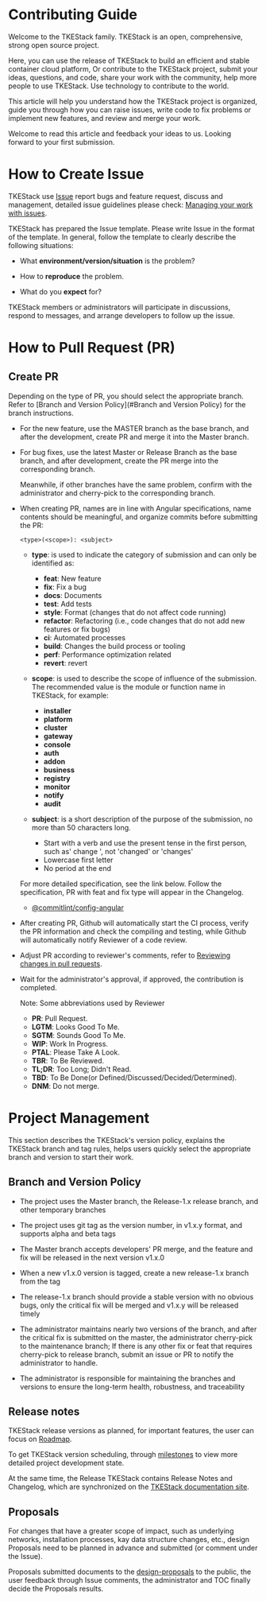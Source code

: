 # Contributing Guide

Welcome to the TKEStack family. TKEStack is an open, comprehensive, strong open source project. 

Here, you can use the release of TKEStack to build an efficient and stable container cloud platform, Or contribute to the TKEStack project, submit your ideas, questions, and code, share your work with the community, help more people to use TKEStack. Use technology to contribute to the world.

This article will help you understand how the TKEStack project is organized, guide you through how you can raise issues, write code to fix problems or implement new features, and review and merge your work.

Welcome to read this article and feedback your ideas to us. Looking forward to your first submission.

# How to Create Issue

TKEStack use [Issue](https://github.com/tkestack/tke/issues) report bugs and feature request, discuss and management, detailed issue guidelines please check: [Managing your work with issues](https://docs.github.com/en/github/managing-your-work-on-github/about-issues).

TKEStack has prepared the Issue template. Please write Issue in the format of the template. In general, follow the template to clearly describe the following situations:

- What **environment/version/situation** is the problem?

- How to **reproduce** the problem.

- What do you **expect** for?

TKEStack members or administrators will participate in discussions, respond to messages, and arrange developers to follow up the issue.

# How to Pull Request (PR)

## Create PR

Depending on the type of PR, you should select the appropriate branch. Refer to [Branch and Version Policy](#Branch and Version Policy) for the branch instructions.

- For the new feature, use the MASTER branch as the base branch, and after the development, create PR and merge it into the Master branch.

- For bug fixes, use the latest Master or Release Branch as the base branch, and after development, create the PR merge into the corresponding branch.

  Meanwhile, if other branches have the same problem, confirm with the administrator and cherry-pick to the corresponding branch.

- When creating PR, names are in line with Angular specifications, name contents should be meaningful, and organize commits before submitting the PR:

   ```<type>(<scope>): <subject>```

  - **type**: is used to indicate the category of submission and can only be identified as:
    - **feat**: New feature
    - **fix**: Fix a bug
    - **docs**: Documents
    - **test**: Add tests
    - **style**: Format (changes that do not affect code running)
    - **refactor**: Refactoring (i.e., code changes that do not add new features or fix bugs)
    - **ci**: Automated processes
    - **build**: Changes the build process or tooling
    - **perf**: Performance optimization related
    - **revert**: revert
    
  - **scope**: is used to describe the scope of influence of the submission. The recommended value is the module or function name in TKEStack, for example:
    - **installer**
    - **platform**
    - **cluster**
    - **gateway**
    - **console**
    - **auth**
    - **addon**
    - **business**
    - **registry**
    - **monitor**
    - **notify**
    - **audit**
    
  - **subject**: is a short description of the purpose of the submission, no more than 50 characters long.
    - Start with a verb and use the present tense in the first person, such as' change ', not 'changed' or 'changes'
    - Lowercase first letter
    - No period at the end
  
  For more detailed specification, see the link below. Follow the specification, PR with feat and fix type will appear in the Changelog.
  
  - [@commitlint/config-angular](https://github.com/conventional-changelog/commitlint/tree/master/%40commitlint/config-angular)
  
- After creating PR, Github will automatically start the CI process, verify the PR information and check the compiling and testing, while Github will automatically notify Reviewer of a code review.

- Adjust PR according to reviewer's comments, refer to [Reviewing changes in pull requests](https://docs.github.com/en/github/collaborating-with-issues-and-pull-requests/reviewing-changes-in-pull-requests).

- Wait for the administrator's approval, if approved, the contribution is completed.

  Note: Some abbreviations used by Reviewer

  - **PR**: Pull Request. 
  - **LGTM**: Looks Good To Me.
  - **SGTM**: Sounds Good To Me. 
  - **WIP**: Work In Progress.
  - **PTAL**: Please Take A Look. 
  - **TBR**: To Be Reviewed. 
  - **TL;DR**: Too Long; Didn't Read. 
  - **TBD**: To Be Done(or Defined/Discussed/Decided/Determined). 
  - **DNM**: Do not merge.


# Project Management

This section describes the TKEStack's version policy, explains the TKEStack branch and tag rules, 
helps users quickly select the appropriate branch and version to start their work.

## Branch and Version Policy

- The project uses the Master branch, the Release-1.x release branch, and other temporary branches

- The project uses git tag as the version number, in v1.x.y format, and supports alpha and beta tags

- The Master branch accepts developers' PR merge, and the feature and fix will be released in the next version v1.x.0

- When a new v1.x.0 version is tagged, create a new release-1.x branch from the tag 

- The release-1.x branch should provide a stable version with no obvious bugs, only the critical fix will be merged and v1.x.y will be released timely

- The administrator maintains nearly two versions of the branch, and after the critical fix is submitted on the master, the administrator cherry-pick to the maintenance branch; If there is any other fix or feat that requires cherry-pick to release branch, submit an issue or PR to notify the administrator to handle.

- The administrator is responsible for maintaining the branches and versions to ensure the long-term health, robustness, and traceability


## Release notes

TKEStack release versions as planned, for important features, the user can focus on [Roadmap](https://github.com/tkestack/tke/wiki/TKEStack-Roadmap).

To get TKEStack version scheduling, through [milestones](https://github.com/tkestack/tke/milestones) to view more detailed project development state.

At the same time, the Release TKEStack contains Release Notes and Changelog, which are synchronized on the [TKEStack documentation site](https://tkestack.github.io/docs/).

## Proposals

For changes that have a greater scope of impact, such as underlying networks, installation processes, kay data structure changes, etc., design Proposals need to be planned in advance and submitted (or comment under the Issue).

Proposals submitted documents to the [design-proposals](https://github.com/tkestack/tke/tree/master/docs/design-proposals) to the public, the user feedback through Issue comments, the administrator and TOC finally decide the Proposals results.

